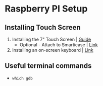 # Raspberry PI Setup


## Installing Touch Screen
1. Installing the 7" Touch Screen | [Guide](https://thepihut.com/blogs/raspberry-pi-tutorials/45295044-raspberry-pi-7-touch-screen-assembly-guide)
    - Optional - Attach to Smarticase | [Link](https://smarticase.com/cover)
3. Installing an on-screen keyboard | [Link](https://www.raspberrypi.org/forums/viewtopic.php?t=14719)


## Useful terminal commands
- `which gdb`
